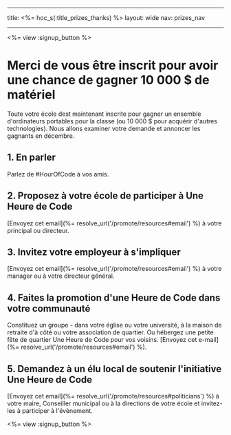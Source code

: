 * * *

title: <%= hoc_s(:title_prizes_thanks) %> layout: wide nav: prizes_nav

* * *

<%= view :signup_button %>

# Merci de vous être inscrit pour avoir une chance de gagner 10 000 $ de matériel

Toute votre école dest maintenant inscrite pour gagner un ensemble d'ordinateurs portables pour la classe (ou 10 000 $ pour acquérir d'autres technologies). Nous allons examiner votre demande et annoncer les gagnants en décembre.

## 1. En parler

Parlez de #HourOfCode à vos amis.

## 2. Proposez à votre école de participer à Une Heure de Code

[Envoyez cet email](%= resolve_url('/promote/resources#email') %) à votre principal ou directeur.

## 3. Invitez votre employeur à s'impliquer

[Envoyez cet email](%= resolve_url('/promote/resources#email') %) à votre manager ou à votre directeur général.

## 4. Faites la promotion d'une Heure de Code dans votre communauté

Constituez un groupe - dans votre église ou votre université, à la maison de retraite d'à côté ou votre association de quartier. Ou hébergez une petite fête de quartier Une Heure de Code pour vos voisins. [Envoyez cet e-mail](%= resolve_url('/promote/resources#email') %).

## 5. Demandez à un élu local de soutenir l'initiative Une Heure de Code

[Envoyez cet email](%= resolve_url('/promote/resources#politicians') %) à votre maire, Conseiller municipal ou à la directions de votre école et invitez-les à participer à l'évènement.

<%= view :signup_button %>